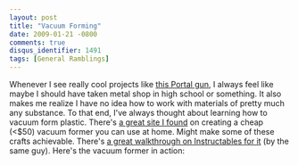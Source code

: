 ```yaml
---
layout: post
title: "Vacuum Forming"
date: 2009-01-21 -0800
comments: true
disqus_identifier: 1491
tags: [General Ramblings]
---
```

Whenever I see really cool projects like [this Portal
gun](http://www.engadget.com/2009/01/21/replica-portal-gun-is-an-absolute-triumph/),
I always feel like maybe I should have taken metal shop in high school
or something. It also makes me realize I have no idea how to work with
materials of pretty much any substance. To that end, I've always thought
about learning how to vacuum form plastic. There's [a great site I
found](http://www.vacuumformerplans.blogspot.com/) on creating a cheap
(\<$50) vacuum former you can use at home. Might make some of these
crafts achievable. There's [a great walkthrough on Instructables for
it](http://www.instructables.com/id/Make-a-good%2c-cheap%2c-upgradeable-sheet-plastic-vacu/)
(by the same guy). Here's the vacuum former in action:
